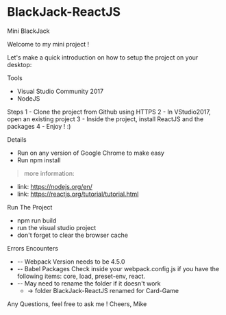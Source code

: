 # BlackJack-ReactJS
Mini BlackJack

Welcome to my mini project !

Let's make a quick introduction on how to setup the project on your desktop:

Tools
- Visual Studio Community 2017
- NodeJS

Steps
1 - Clone the project from Github using HTTPS
2 - In VStudio2017, open an existing project
3 - Inside the project, install ReactJS and the packages
4 - Enjoy ! :)

Details
*  Run on any version of Google Chrome to make easy
*  Run npm install
> more information: 
  * link: https://nodejs.org/en/
  * link: https://reactjs.org/tutorial/tutorial.html

Run The Project
* npm run build
* run the visual studio project
* don't forget to clear the browser cache

Errors Encounters
* -- Webpack Version needs to be 4.5.0
* -- Babel Packages Check inside your webpack.config.js if you have the following items: core, load, preset-env, react. 
* -- May need to rename the folder if it doesn't work 
    * -> folder BlackJack-ReactJS renamed for Card-Game

Any Questions, feel free to ask me !
Cheers,
Mike
